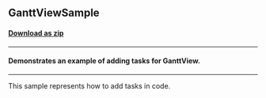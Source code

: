 ## GanttViewSample
#### [Download as zip](https://downgit.github.io/#/home?url=https://github.com/GrapeCity/ComponentOne-WPF-Samples/tree/master/NET_4.5.2/C1.WPF.GanttView/CS/GanttViewSample/GanttViewSample)
____
#### Demonstrates an example of adding tasks for GanttView.
____
This sample represents how to add tasks in code.
